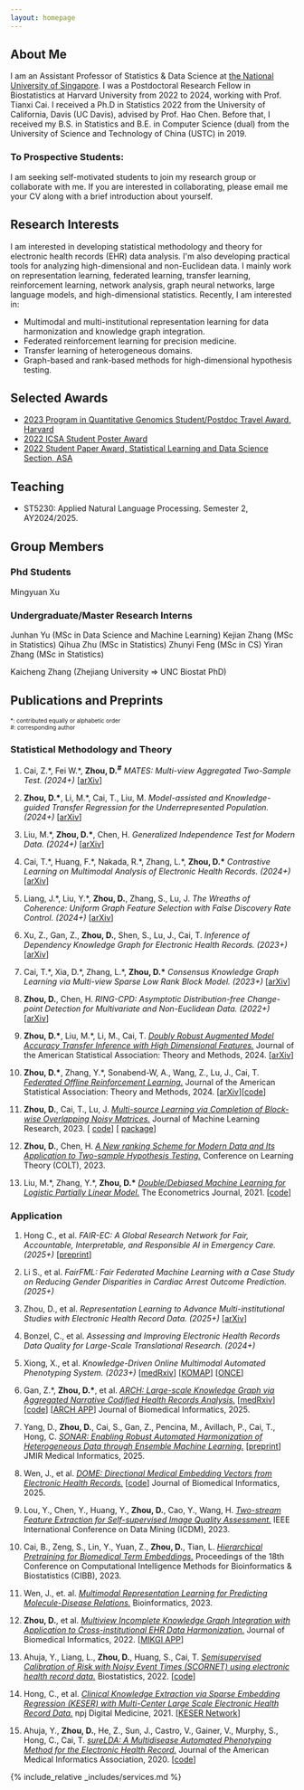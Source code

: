 ```yaml
---
layout: homepage
---
```


## About Me

I am an Assistant Professor of Statistics & Data Science at [the National University of Singapore](https://www.stat.nus.edu.sg/). I was a Postdoctoral Research Fellow in Biostatistics at Harvard University from 2022 to 2024, working with Prof. Tianxi Cai. I  received a Ph.D in Statistics 2022 from the University of California, Davis (UC Davis), advised by Prof. Hao Chen. Before that, I received my B.S. in Statistics and B.E. in Computer Science (dual) from the University of Science and Technology of China (USTC) in 2019. 

### To Prospective Students: 
I am seeking self-motivated students to join my research group or collaborate with me. If you are interested in collaborating, please email me your CV along with a brief introduction about yourself.



## Research Interests

I am interested in developing statistical methodology and theory for electronic health records (EHR) data analysis. I'm also developing practical tools for analyzing high-dimensional and non-Euclidean data. I mainly work on representation learning, federated learning, transfer learning, reinforcement learning, network analysis, graph neural networks, large language models, and high-dimensional statistics. Recently, I am interested in:

- Multimodal and multi-institutional representation learning for data harmonization and knowledge graph integration.
- Federated reinforcement learning for precision medicine.
- Transfer learning of heterogeneous domains.
- Graph-based and rank-based methods for high-dimensional hypothesis testing.

## Selected Awards 
- <ins> 2023 Program in Quantitative Genomics Student/Postdoc Travel Award, Harvard
- <ins> 2022 ICSA Student Poster Award 
- <ins> 2022 Student Paper Award, Statistical Learning and Data Science Section, ASA

## Teaching 

- ST5230: Applied Natural Language Processing. Semester 2, AY2024/2025.

## Group Members

### Phd Students

Mingyuan Xu

### Undergraduate/Master Research Interns

Junhan Yu (MSc in Data Science and Machine Learning)
Kejian Zhang (MSc in Statistics)
Qihua Zhu (MSc in Statistics)
Zhunyi Feng (MSc in CS)
Yiran Zhang (MSc in Statistics)

Kaicheng Zhang (Zhejiang University => UNC Biostat PhD)

## Publications and Preprints

<div style="font-size: 10px;">*: contributed equally or alphabetic order</div>

<div style="font-size: 10px;">#: corresponding author </div>

### Statistical Methodology and Theory

1. Cai, Z.\*, Fei W.\*, **Zhou, D.<sup>#</sup>** _MATES: Multi-view Aggregated Two-Sample Test. (2024+)_
[[arXiv](https://arxiv.org/abs/2412.16684)]

1. **Zhou, D.\***, Li, M.\*, Cai, T., Liu, M.
_Model-assisted and Knowledge-guided Transfer Regression for the Underrepresented Population. (2024+)_ [[arXiv](https://arxiv.org/abs/2410.06484)]

1. Liu, M.\*, **Zhou, D.\***, Chen, H. 
_Generalized Independence Test for Modern Data. (2024+)_ [[arXiv](https://arxiv.org/abs/2409.07745)]

1. Cai, T.\*, Huang, F.\*, Nakada, R.\*, Zhang, L.\*, **Zhou, D.\***
_Contrastive Learning on Multimodal Analysis of Electronic Health Records. (2024+)_ [[arXiv](https://arxiv.org/abs/2403.14926)]

1. Liang, J.\*, Liu, Y.\*, **Zhou, D.**, Zhang, S., Lu, J. _The Wreaths of Coherence: Uniform Graph Feature Selection with False Discovery Rate Control. (2024+)_ [[arXiv](https://arxiv.org/abs/2403.12284)]

1. Xu, Z., Gan, Z., **Zhou, D.**, Shen, S., Lu, J., Cai, T. _Inference of Dependency Knowledge Graph for Electronic Health Records. (2023+)_ [[arXiv](https://arxiv.org/abs/2312.15611)]

1. Cai, T.\*, Xia, D.\*, Zhang, L.\*, **Zhou, D.\*** _Consensus Knowledge Graph Learning via Multi-view Sparse Low Rank Block Model. (2023+)_ [[arXiv](https://arxiv.org/abs/2209.13762)]

1. **Zhou, D.**, Chen, H. _RING-CPD: Asymptotic Distribution-free Change-point Detection for Multivariate and Non-Euclidean Data. (2022+)_ [[arXiv](https://arxiv.org/abs/2206.03038)]

1. **Zhou, D.\***, Liu, M.\*, Li, M., Cai, T. [_Doubly Robust Augmented Model Accuracy Transfer Inference with High Dimensional Features._](https://www.tandfonline.com/doi/full/10.1080/01621459.2024.2356291)  Journal of the American Statistical Association: Theory and Methods, 2024.  [[arXiv](https://arxiv.org/abs/2208.05134)]

1. **Zhou, D.\***, Zhang, Y.\*, Sonabend-W, A., Wang, Z., Lu, J., Cai, T. [_Federated Offline Reinforcement Learning._](https://www.tandfonline.com/doi/pdf/10.1080/01621459.2024.2310287?casa_token=ZsYamLI5gcwAAAAA:vpxrdw68t-U-SpN02Azg1aFFmZwjzfjmA9LJI4TUA8U6Ho01YwBWhbCXUcsS0G-tePqHeT8THU-3) Journal of the American Statistical Association: Theory and Methods, 2024. [[arXiv](https://arxiv.org/abs/2206.05581)][[code](https://github.com/DoudouZhou/FDTR)]

1. **Zhou, D.**, Cai, T., Lu, J. [_Multi-source Learning via Completion of Block-wise Overlapping Noisy Matrices._](https://jmlr.org/papers/v24/22-0642.html) Journal of Machine Learning Research, 2023. [ [code](https://github.com/DoudouZhou/BONMI/blob/main/README.md)] [ [package](https://celehs.github.io/bonmi/)]

1. **Zhou, D.**, Chen, H.  [_A New ranking Scheme for Modern Data and Its Application to Two-sample Hypothesis Testing._](https://arxiv.org/pdf/2112.12948.pdf) Conference on Learning Theory (COLT), 2023. 

1. Liu, M.\*, Zhang, Y.\*, **Zhou, D.\*** [_Double/Debiased Machine Learning for Logistic Partially Linear Model._](https://academic.oup.com/ectj/article/24/3/559/6296639) The Econometrics Journal, 2021. [[code](https://academic.oup.com/ectj/article/24/3/559/6296639)]

### Application

1. Hong C., et al. _FAIR-EC: A Global Research Network for Fair, Accountable, Interpretable, and Responsible AI in Emergency Care. (2025+)_ [[preprint](https://preprints.jmir.org/preprint/74202)]

1. Li S., et al. _FairFML: Fair Federated Machine Learning with a Case Study on Reducing Gender Disparities in Cardiac Arrest Outcome Prediction. (2025+)_
   
1. Zhou, D., et al. _Representation Learning to Advance Multi-institutional Studies with Electronic Health Record Data. (2025+)_ [[arXiv](https://arxiv.org/abs/2502.08547)]

1. Bonzel, C., et al. _Assessing and Improving Electronic Health Records Data Quality for Large-Scale Translational Research. (2024+)_
      
1. Xiong, X., et al. _Knowledge-Driven Online Multimodal Automated Phenotyping System. (2023+)_ [[medRxiv](https://www.medrxiv.org/content/10.1101/2023.09.29.23296239v1)] [[KOMAP](https://shiny.parse-health.org/KOMAP/)] [[ONCE](https://shiny.parse-health.org/ONCE/)]

1. Gan, Z.\*, **Zhou, D.\***, et al. [_ARCH: Large-scale Knowledge Graph via Aggregated Narrative Codified Health Records Analysis._](https://www.sciencedirect.com/science/article/abs/pii/S1532046424001795?via%3Dihub) [[medRxiv](https://www.medrxiv.org/content/10.1101/2023.05.14.23289955v1)] [[code](https://github.com/yuming14/ARCH)] [[ARCH APP](https://shiny.parse-health.org/ARCH/)] Journal of Biomedical Informatics, 2025.  

1.  Yang, D., **Zhou, D.**, Cai, S., Gan, Z., Pencina, M., Avillach, P., Cai, T., Hong, C. [_SONAR: Enabling Robust Automated Harmonization of Heterogeneous Data through Ensemble Machine Learning._](https://medinform.jmir.org/2025/1/e54133) [[preprint](https://preprints.jmir.org/preprint/54133)] JMIR Medical Informatics, 2025.
   
1. Wen, J., et al. [_DOME: Directional Medical Embedding Vectors from Electronic Health Records._](https://www.sciencedirect.com/science/article/abs/pii/S1532046424001862) [[code](https://github.com/celehs/Directional-EHR-embedding)] Journal of Biomedical Informatics, 2025. 

1. Lou, Y., Chen, Y., Huang, Y., **Zhou, D.**, Cao, Y., Wang, H.  [_Two-stream Feature Extraction for Self-supervised Image Quality Assessment._](https://ieeexplore.ieee.org/document/10415683) IEEE International Conference on Data Mining (ICDM), 2023. 

1. Cai, B., Zeng, S., Lin, Y., Yuan, Z., **Zhou, D.**, Tian, L. [_Hierarchical Pretraining for Biomedical Term Embeddings._](https://arxiv.org/abs/2307.00266) Proceedings of the 18th Conference on Computational Intelligence Methods for Bioinformatics & Biostatistics (CIBB), 2023. 

1. Wen, J., et. al. [_Multimodal Representation Learning for Predicting Molecule-Disease Relations._](https://academic.oup.com/bioinformatics/article/39/2/btad085/7034101?login=true) Bioinformatics, 2023.

1. **Zhou, D.**, et al. [_Multiview Incomplete Knowledge Graph Integration with Application to Cross-institutional EHR Data Harmonization._](https://www.sciencedirect.com/science/article/pii/S1532046422001599) Journal of Biomedical Informatics, 2022. [[MIKGI APP](https://shiny.parse-health.org/MIKGI/)]

1. Ahuja, Y., Liang, L., **Zhou, D.**, Huang, S., Cai, T.  [_Semisupervised Calibration of Risk with Noisy Event Times (SCORNET) using electronic health record data._](https://pubmed.ncbi.nlm.nih.gov/35166342/) Biostatistics, 2022. [[code](https://github.com/celehs/SCORNET)]

1. Hong, C., et al.  [_Clinical Knowledge Extraction via Sparse Embedding Regression (KESER) with Multi-Center Large Scale Electronic Health Record Data._](https://www.nature.com/articles/s41746-021-00519-z) npj Digital Medicine, 2021. [[KESER Network](https://shiny.parse-health.org/kesernetwork-linkage/)]

1. Ahuja, Y., **Zhou, D.**, He, Z., Sun, J., Castro, V., Gainer, V., Murphy, S., Hong, C., Cai, T. [_sureLDA: A Multidisease Automated Phenotyping Method for the Electronic Health Record._](https://academic.oup.com/jamia/article/27/8/1235/5858306?login=true) Journal of the American Medical Informatics Association, 2020. [[code](https://celehs.github.io/sureLDA/)]

{% include_relative _includes/services.md %}
